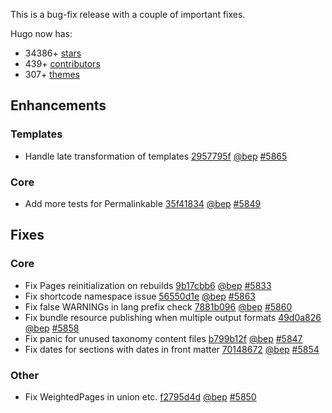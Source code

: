 

This is a bug-fix release with a couple of important fixes.


Hugo now has:

* 34386+ [stars](https://github.com/gohugoio/hugo/stargazers)
* 439+ [contributors](https://github.com/gohugoio/hugo/graphs/contributors)
* 307+ [themes](http://themes.gohugo.io/)

## Enhancements

### Templates

* Handle late transformation of templates [2957795f](https://github.com/gohugoio/hugo/commit/2957795f5276cc9bc8d438da2d7d9b61defea225) [@bep](https://github.com/bep) [#5865](https://github.com/gohugoio/hugo/issues/5865)

### Core

* Add more tests for Permalinkable [35f41834](https://github.com/gohugoio/hugo/commit/35f41834ea3a8799b9b7eda360cf8d30b1b727ba) [@bep](https://github.com/bep) [#5849](https://github.com/gohugoio/hugo/issues/5849)

## Fixes

### Core

* Fix Pages reinitialization on rebuilds [9b17cbb6](https://github.com/gohugoio/hugo/commit/9b17cbb62a056ea7e26b1146cbf3ba42f5acf805) [@bep](https://github.com/bep) [#5833](https://github.com/gohugoio/hugo/issues/5833)
* Fix shortcode namespace issue [56550d1e](https://github.com/gohugoio/hugo/commit/56550d1e449f45ebee398ac8a9e3b9818b3ee60e) [@bep](https://github.com/bep) [#5863](https://github.com/gohugoio/hugo/issues/5863)
* Fix false WARNINGs in lang prefix check [7881b096](https://github.com/gohugoio/hugo/commit/7881b0965f8b83d03379e9ed102cd0c3bce297e2) [@bep](https://github.com/bep) [#5860](https://github.com/gohugoio/hugo/issues/5860)
* Fix bundle resource publishing when multiple output formats [49d0a826](https://github.com/gohugoio/hugo/commit/49d0a82641581aa7dd66b9d5e8c7d75e23260083) [@bep](https://github.com/bep) [#5858](https://github.com/gohugoio/hugo/issues/5858)
* Fix panic for unused taxonomy content files [b799b12f](https://github.com/gohugoio/hugo/commit/b799b12f4a693dfeae8a5a362f131081a727bb8f) [@bep](https://github.com/bep) [#5847](https://github.com/gohugoio/hugo/issues/5847)
* Fix dates for sections with dates in front matter [70148672](https://github.com/gohugoio/hugo/commit/701486728e21bc0c6c78c2a8edb988abdf6116c7) [@bep](https://github.com/bep) [#5854](https://github.com/gohugoio/hugo/issues/5854)

### Other

* Fix WeightedPages in union etc. [f2795d4d](https://github.com/gohugoio/hugo/commit/f2795d4d2cef30170af43327f3ff7114923833b1) [@bep](https://github.com/bep) [#5850](https://github.com/gohugoio/hugo/issues/5850)





